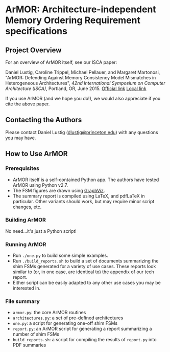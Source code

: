# ArMOR: Architecture-independent Memory Ordering Requirement specifications

## Project Overview

For an overview of ArMOR itself, see our ISCA paper:

Daniel Lustig, Caroline Trippel, Michael Pellauer, and Margaret Martonosi,
"ArMOR: Defending Against Memory Consistency Model Mismatches in Heterogeneous Architectures",
*42nd International Symposium on Computer Architecture (ISCA)*, Portland, OR, June 2015.
[Official link](http://dl.acm.org/citation.cfm?id=2750378)
[Local link](https://github.com/daniellustig/armor/blob/master/doc/dlustig_ISCA15_TR.pdf)

If you use ArMOR (and we hope you do!), we would also appreciate if you cite the above paper.

## Contacting the Authors

Please contact Daniel Lustig (dlustig@princeton.edu) with any questions you may have.

## How to Use ArMOR

### Prerequisites

- ArMOR itself is a self-contained Python app.  The authors have tested ArMOR using Python v2.7.
- The FSM figures are drawn using [GraphViz](www.graphviz.org).
- The summary report is compiled using LaTeX, and pdfLaTeX in particular.  Other variants should work, but may require minor script changes, etc.

### Building ArMOR

No need...it's just a Python script!

### Running ArMOR

- Run `./one.py` to build some simple examples.
- Run `./build_reports.sh` to build a set of documents summarizing the shim FSMs generated for a variety of use cases.
These reports look similar to (or, in one case, are identical to) the appendix of our tech report.
- Either script can be easily adapted to any other use cases you may be interested in.

### File summary

- `armor.py`: the core ArMOR routines
- `architectures.py`: a set of pre-defined architectures
- `one.py`: a script for generating one-off shim FSMs
- `report.py`: an ArMOR script for generating a report summarizing a number of shim FSMs
- `build_reports.sh`: a script for compiling the results of `report.py` into PDF summaries
